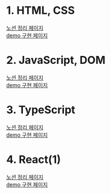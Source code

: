 # 1. HTML, CSS
[노션 정리 페이지](https://www.notion.so/skkuding/1-HTML-CSS-1c6ef9cff5458037ae02c7624cd9e357)<br>
[demo 구현 페이지](https://song20now.github.io/SKKUDING_STUDY_1/3w)<br>
# 2. JavaScript, DOM
[노션 정리 페이지](https://www.notion.so/skkuding/2-JavaScript-DOM-1c6ef9cff5458063a6acf873d60a33f6#1c6ef9cff54580caaa09fb5e1c22551e)<br>
[demo 구현 페이지](https://song20now.github.io/SKKUDING_STUDY_1/4w)<br>
# 3. TypeScript
[노션 정리 페이지](https://www.notion.so/skkuding/3-TypeScript-1e1ef9cff54580af918edd2d5dcedcd4?pvs=4)<br>
[demo 구현 페이지](https://song20now.github.io/SKKUDING_STUDY_1/5w)<br>
# 4. React(1)
[노션 정리 페이지](https://www.notion.so/skkuding/4-React-1-1e1ef9cff545804497a6d553341ec907?pvs=4)<br>
[demo 구현 페이지](https://song20now.github.io/SKKUDING_STUDY_1/8w/src)<br>
